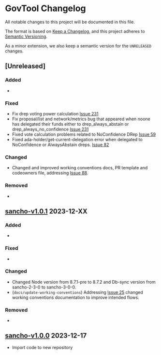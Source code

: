 # GovTool Changelog

All notable changes to this project will be documented in this file.

The format is based on [Keep a Changelog](https://keepachangelog.com/en/1.0.0/),
and this project adheres to [Semantic Versioning](https://semver.org/spec/v2.0.0.html).

As a minor extension, we also keep a semantic version for the `UNRELEASED`
changes.

## [Unreleased]

### Added
-

### Fixed
- Fix drep voting power calculation [Issue 231](https://github.com/IntersectMBO/govtool/issues/231)
- Fix proposal/list and network/metrics bug that appeared when noone has delegated their funds either to drep_always_abstain or drep_always_no_confidence [Issue 231](https://github.com/IntersectMBO/govtool/issues/231)
- Fixed vote calculation problems related to NoConfidence DRep [Issue 59](https://github.com/IntersectMBO/govtool/issues/59)
- Fixed ada-holder/get-current-delegation error when delegated to NoConfidence or AlwaysAbstain dreps. [Issue 82](https://github.com/IntersectMBO/govtool/issues/82)

### Changed
- Changed and improved working conventions docs, PR template and codeowners file, addressing [Issue 88](https://github.com/IntersectMBO/govtool/issues/88).

### Removed
-

## [sancho-v1.0.1](https://github.com/IntersectMBO/govtool/releases/tag/sancho-v1.0.1) 2023-12-XX

### Added
-

### Fixed
-

### Changed
- Changed Node version from 8.7.1-pre to 8.7.2 and Db-sync version from sancho-2-3-0 to sancho-3-0-0.
- (`docs/update-working-conventions`) Addressing [Issue 25](https://github.com/IntersectMBO/govtool/issues/25) changed working conventions documentation to improve intended flows.

### Removed
-

## [sancho-v1.0.0](https://github.com/IntersectMBO/govtool/releases/tag/sancho-v1.0.0) 2023-12-17

- Import code to new repository